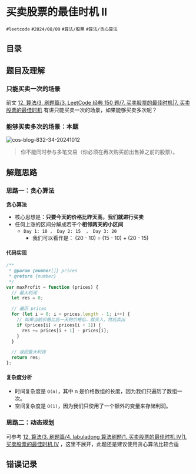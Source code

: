 
# 买卖股票的最佳时机 II


`#leetcode`   `#2024/08/09`  `#算法/股票`   `#算法/贪心算法` 


## 目录
<!-- toc -->
 ## 题目及理解 

### 只能买卖一次的场景

前文 [12. 算法/3. 刷题篇/3. LeetCode 经典 150 题/7.  买卖股票的最佳时机|7.  买卖股票的最佳时机](/post/3920577f42545f7d833a1d1b85ca157d.html#12-算法/3-刷题篇/3-LeetCode-经典-150-题/7--买卖股票的最佳时机|7--买卖股票的最佳时机) 有讲只能买卖一次的场景，如果能够买卖多次呢？

### 能够买卖多次的场景：本题

![cos-blog-832-34-20241012](https://blog-1310531898.cos.ap-beijing.myqcloud.com/832-34-20241012/Pasted%20image%2020240809084132.png)

> 你不能同时参与多笔交易（你必须在再次购买前出售掉之前的股票）。

## 解题思路

### 思路一：贪心算法

**贪心算法** 

- 核心思想是：**只要今天的价格比昨天高，我们就进行买卖**
- 任何上涨的区间分解成若干个**相邻两天的小区间**
	- `Day 1: 10 ， Day 2: 15  ， Day 3: 20`
		- 我们可以看作是： (20 - 10) = (15 - 10) + (20 - 15)

#### 代码实现

```javascript
/**
 * @param {number[]} prices
 * @return {number}
 */
var maxProfit = function (prices) {
  // 最大利润
  let res = 0;

  // 遍历 prices
  for (let i = 0; i < prices.length - 1; i++) {
    // 如果当前价格比后一天的价格低，就买入，然后卖出
    if (prices[i] < prices[i + 1]) {
      res += prices[i + 1] - prices[i];
    }
  }

  // 返回最大利润
  return res;
};

```

#### 复杂度分析

- 时间复杂度是 `O(n)`，其中 n 是价格数组的长度，因为我们只遍历了数组一次。 
- 空间复杂度是 `O(1)`，因为我们只使用了一个额外的变量来存储利润。

### 思路二：动态规划

可参考 [12. 算法/3. 刷题篇/4. labuladong 算法刷题/1.  买卖股票的最佳时机 IV|1.  买卖股票的最佳时机 IV](/post/3920577f42545f7d833a1d1b85ca157d.html#12-算法/3-刷题篇/4-labuladong-算法刷题/1--买卖股票的最佳时机-IV|1--买卖股票的最佳时机-IV) ，这里不展开，此题还是建议使用贪心算法比较合适

## 错误记录

